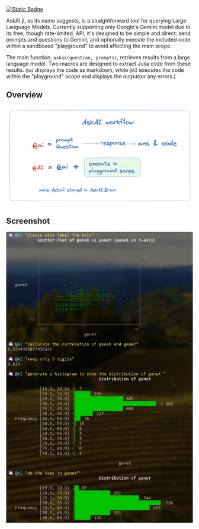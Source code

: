 
<a href = " https://aibiolab.github.io/AskAI"><img alt="Static Badge" src="https://img.shields.io/badge/docs-0.1.0-green"> </a>

AskAI.jl, as its name suggests, is a straightforward tool for querying Large Language Models. 
Currently supporting only Google's Gemini model due to its free, though rate-limited, API, it's designed to be simple and direct: send prompts and questions to Gemini, and optionally execute the included code within a sandboxed "playground" to avoid affecting the main scope.

The main function, `askai(question, prompts)`, retrieves results from a large language model. Two macros are designed to extract Julia code from these results. `@ai` displays the code as markdown, while `@AI` executes the code within the "playground" scope and displays the output(or any errors.)

## Overview
![AskAI](./overview.png)

## Screenshot
![screenshot](./docs/src/result1.png)
